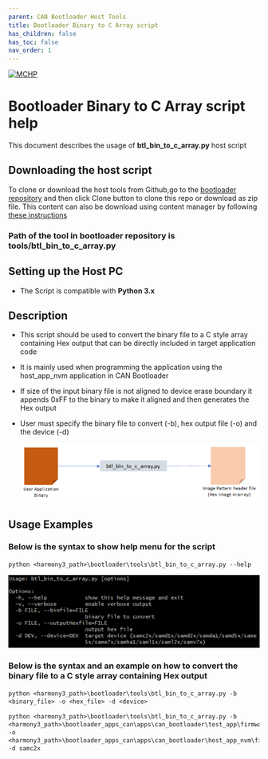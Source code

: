 ```yaml
---
parent: CAN Bootloader Host Tools
title: Bootloader Binary to C Array script
has_children: false
has_toc: false
nav_order: 1
---
```


[![MCHP](https://www.microchip.com/ResourcePackages/Microchip/assets/dist/images/logo.png)](https://www.microchip.com)

# Bootloader Binary to C Array script help

This document describes the usage of **btl_bin_to_c_array.py** host script

## Downloading the host script

To clone or download the host tools from Github,go to the [bootloader repository](https://github.com/Microchip-MPLAB-Harmony/bootloader) and then click Clone button to clone this repo or download as zip file. This content can also be download using content manager by following [these instructions](https://github.com/Microchip-MPLAB-Harmony/contentmanager/wiki)

### Path of the tool in bootloader repository is **tools/btl_bin_to_c_array.py**

## Setting up the Host PC

- The Script is compatible with **Python 3.x**

## Description

- This script should be used to convert the binary file to a C style array containing Hex output that can be directly included in target application code
- It is mainly used when programming the application using the host_app_nvm application in CAN Bootloader
- If size of the input binary file is not aligned to device erase boundary it appends 0xFF to the binary to make it aligned and then generates the Hex output
- User must specify the binary file to convert (-b), hex output file (-o) and the device (-d)

    ![btl_bin_to_c_array](./images/btl_bin_to_c_array.png)

## Usage Examples

### Below is the syntax to show help menu for the script

```
python <harmony3_path>\bootloader\tools\btl_bin_to_c_array.py --help
```

![btl_bin_to_c_array_help_menu](./images/btl_bin_to_c_array_help_menu.png)

### Below is the syntax and an example on how to convert the binary file to a C style array containing Hex output
```
python <harmony3_path>\bootloader\tools\btl_bin_to_c_array.py -b <binary_file> -o <hex_file> -d <device>
```

```
python <harmony3_path>\bootloader\tools\btl_bin_to_c_array.py -b <harmony3_path>\bootloader_apps_can\apps\can_bootloader\test_app\firmware\sam_c21n_xpro.X\dist\sam_c21n_xpro\production\sam_c21n_xpro.X.production.bin -o <harmony3_path>\bootloader_apps_can\apps\can_bootloader\host_app_nvm\firmware\src\test_app_images\image_pattern_hex_sam_c21n_xpro.h -d samc2x
```